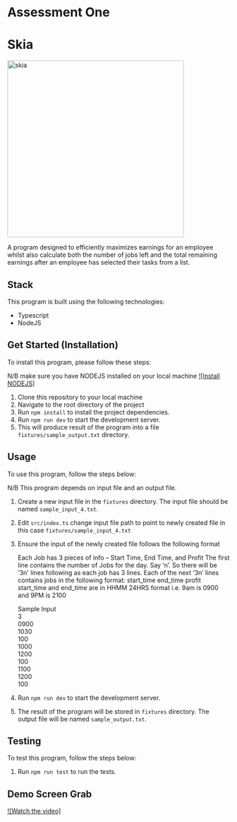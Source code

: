 # Assessment One

# Skia
<img width="400" alt="skia" src="https://user-images.githubusercontent.com/306134/146549218-b7959ad9-0107-4c1c-b439-b96c780f5230.png">

A program designed to efficiently maximizes earnings for an employee whilst also calculate both the number of jobs left and the total remaining earnings after an employee has selected their tasks from a list.

## Stack

This program is built using the following technologies:

-   Typescript
-   NodeJS


## Get Started (Installation)

To install this program, please follow these steps:

N/B make sure you have NODEJS installed on your local machine
[![Install NODEJS]](https://nodejs.org/en/download/package-manager/current)

1. Clone this repository to your local machine
2. Navigate to the root directory of the project
3. Run `npm install` to install the project dependencies.
4. Run `npm run dev` to start the development server.
5. This will produce result of the program into a file `fixtures/sample_output.txt` directory.


## Usage

To use this program, follow the steps below:

N/B This program depends on input file and an output file.

1. Create a new input file in the `fixtures` directory. The input file should be named `sample_input_4.txt`.
2. Edit `src/index.ts` change input file path to point to newly created file in this case `fixtures/sample_input_4.txt`
3. Ensure the input of the newly created file follows the following format

   Each Job has 3 pieces of info – Start Time, End Time, and Profit
   The first line contains the number of Jobs for the day. Say ‘n’. So there will be ’3n&#39; lines
   following as each job has 3 lines.
   Each of the next ‘3n’ lines contains jobs in the following format:
   start_time
   end_time
   profit
   start_time and end_time are in HHMM 24HRS format i.e. 9am is 0900 and 9PM is 2100
   
   Sample Input</br>
     3</br>
     0900</br>
     1030</br>
     100</br>
     1000</br>
     1200</br>
     100</br>
     1100</br>
     1200</br>
     100</br>

2. Run `npm run dev` to start the development server.
3. The result of the program will be stored in `fixtures` directory. The output file will be named `sample_output.txt`.

## Testing

To test this program, follow the steps below:

1. Run `npm run test` to run the tests.

## Demo Screen Grab

[![Watch the video]](https://app.claap.io/raundtable/node-js-job-profit-calculation-demo-c-uiFsOR4TNz-yQ5TrBDGgVqL)
